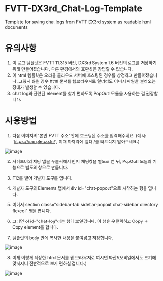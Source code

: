 # FVTT-DX3rd_Chat-Log-Template
Template for saving chat logs from FVTT DX3rd system as readable html documents

# 유의사항
1. 이 로그 템플릿은 FVTT 11.315 버전, DX3rd System 1.6 버전의 로그를 저장하기 위해 만들어졌습니다. 다른 환경에서의 호환성은 장답할 수 없습니다.
2. 이 html 템플릿은 오라클 클라우드 서버에 호스팅된 경우를 상정하고 만들어졌습니다. 그렇지 않을 경우 html 문서를 웹브라우저로 열더라도 이미지 파일을 불러오는 장애가 발생할 수 있습니다.
3. chat log와 관련된 element를 찾기 편하도록 PopOut! 모듈을 사용하는 걸 권장합니다.

# 사용방법
1. 다음 이미지의 '본인 FVTT 주소' 안에 호스팅된 주소를 입력해주세요. (예시: 'https://sample.co.kr/', 이때 마지막에 절대 /를 빠트리지 말아주세요.)

![image](https://github.com/user-attachments/assets/163967a1-37f9-4aa4-aef8-2387f73ad324)

2. 사이드바의 채팅 탭을 우클릭해서 먼저 채팅창을 별도로 연 뒤, PopOut! 모듈의 기능으로 별도의 창으로 만듭니다.

3. F12를 열어 개발자 도구를 엽니다.

4. 개발자 도구의 Elements 탭에서 div id="chat-popout"으로 시작하는 행을 엽니다.

5. 이어서 section class="sidebar-tab sidebar-popout chat-sidebar directory flexcol" 행을 엽니다.

6. 그러면 ol id="chat-log"라는 행이 보일겁니다. 이 행을 우클릭하고 Copy → Copy element를 합니다.

7. 템플릿의 body 안에 복사한 내용을 붙여넣고 저장합니다.
 
![image](https://github.com/user-attachments/assets/ce87434e-496b-4ffb-ab91-ccab841022c7)

8. 이제 이렇게 저장한 html 문서를 웹 브라우저로 여시면 짜잔!(모바일에서도 크기에 맞춰지니 전반적으로 보기 편하실 겁니다.)
 
![image](https://github.com/user-attachments/assets/4047d591-a944-4e9c-8852-12f6e4080590)

